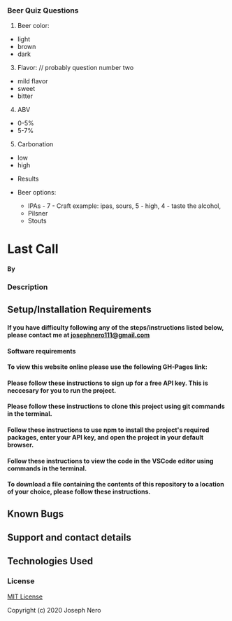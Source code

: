 ### Beer Quiz Questions

1. Beer color:

<!-- - pale, straw, pee color (lightest)
- golden
- amber
- brown
- black (darkest)

or -->

- light
- brown
- dark

<!-- 2. Bitterness:

- not bitter
- bitter -->

3. Flavor: // probably question number two

- mild flavor
  <!-- - white bread -->
- sweet
    <!-- - chocolatey
    - caramel -->
  <!-- - fruity
    - citrus
    - banana
    - berry
    - tropical -->
  <!-- - sour -->
- bitter
  <!-- - piney
  - coffee -->

4. ABV

- 0-5%
- 5-7%
<!-- - 10+% -->

5. Carbonation

- low
- high
<!-- - mild -->

<!-- 6. Gluten free? Do you like beer? // probably first question

- yes i love beer == move on to flavor question
- no, i prefer cider == result should only suggest cider
- yes, but i am gluten intolerant == result should only suggest gluten free beer -->

<!-- 7. What type of beer do you normally drink?

- heineken
- corona
- guinness
- American example: bud, coorslight
- Craft example: ipas, sours
- Belgian/wheatbeer -->

- Results

- Beer options:
  - IPAs - 7 - Craft example: ipas, sours, 5 - high, 4 - taste the alcohol,
  - Pilsner
  <!-- - Hefenweizen/wheat beer
  - Pale Ales
  - Brown Ales -->
  - Stouts
  <!-- - Amber
  - Sours -->

# Last Call

####

#### By

### Description

## Setup/Installation Requirements

#### If you have difficulty following any of the steps/instructions listed below, please contact me at josephnero111@gmail.com

#### Software requirements

#### To view this website online please use the following GH-Pages link:

#### Please follow these instructions to sign up for a free API key. This is neccesary for you to run the project.

#### Please follow these instructions to clone this project using git commands in the terminal.

#### Follow these instructions to use npm to install the project's required packages, enter your API key, and open the project in your default browser.

#### Follow these instructions to view the code in the VSCode editor using commands in the terminal.

#### To download a file containing the contents of this repository to a location of your choice, please follow these instructions.

## Known Bugs

## Support and contact details

## Technologies Used

### License

[MIT License](https://choosealicense.com/licenses/mit/)

Copyright (c) 2020 Joseph Nero
